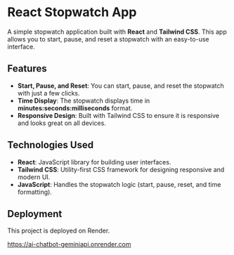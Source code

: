 # React Stopwatch App

A simple stopwatch application built with **React** and **Tailwind CSS**. This app allows you to start, pause, and reset a stopwatch with an easy-to-use interface.

## Features

- **Start, Pause, and Reset**: You can start, pause, and reset the stopwatch with just a few clicks.
- **Time Display**: The stopwatch displays time in **minutes:seconds:milliseconds** format.
- **Responsive Design**: Built with Tailwind CSS to ensure it is responsive and looks great on all devices.

## Technologies Used

- **React**: JavaScript library for building user interfaces.
- **Tailwind CSS**: Utility-first CSS framework for designing responsive and modern UI.
- **JavaScript**: Handles the stopwatch logic (start, pause, reset, and time formatting).


## Deployment

This project is deployed on Render.

https://ai-chatbot-geminiapi.onrender.com
